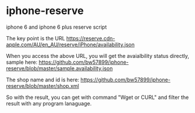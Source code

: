 iphone-reserve
==============

iphone 6 and iphone 6 plus reserve script 

The key point is the URL https://reserve.cdn-apple.com/AU/en_AU/reserve/iPhone/availability.json

When you access the above URL, you will get the avaialbility status directly, sample here: https://github.com/bw57899/iphone-reserve/blob/master/sample.availability.json


The shop name and id is here: https://github.com/bw57899/iphone-reserve/blob/master/shop.xml

So with the result, you can get with command  "Wget or CURL" and filter the result with any program lanaguage. 
